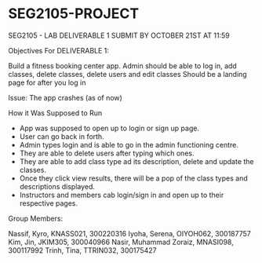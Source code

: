 # SEG2105-PROJECT
SEG2105 - LAB DELIVERABLE 1 SUBMIT BY OCTOBER 21ST AT 11:59

Objectives For DELIVERABLE 1:

Build a fitness booking center app.
Admin should be able to log in, add classes, delete classes, delete users and edit classes
Should be a landing page for after you log in

Issue:
The app crashes (as of now)

How it Was Supposed to Run
- App was supposed to open up to login or sign up page.
- User can go back in forth.
- Admin types login and is able to go in the admin functioning centre.
- They are able to delete users after typing which ones.
- They are able to add class type ad its description, delete and update the classes.
- Once they click view results, there will be a pop of the class types and descriptions displayed.
- Instructors and members cab login/sign in and open up to their respective pages.

Group Members:

Nassif, Kyro, KNASS021, 300220316 Iyoha, Serena, OIYOH062, 300187757 Kim, Jin, JKIM305, 300040966 Nasir, Muhammad Zoraiz, MNASI098, 300117992 Trinh, Tina, TTRIN032, 300175427
